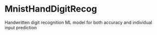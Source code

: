 # MnistHandDigitRecog
Handwritten digit recognition ML model for both accuracy and individual input prediction 
